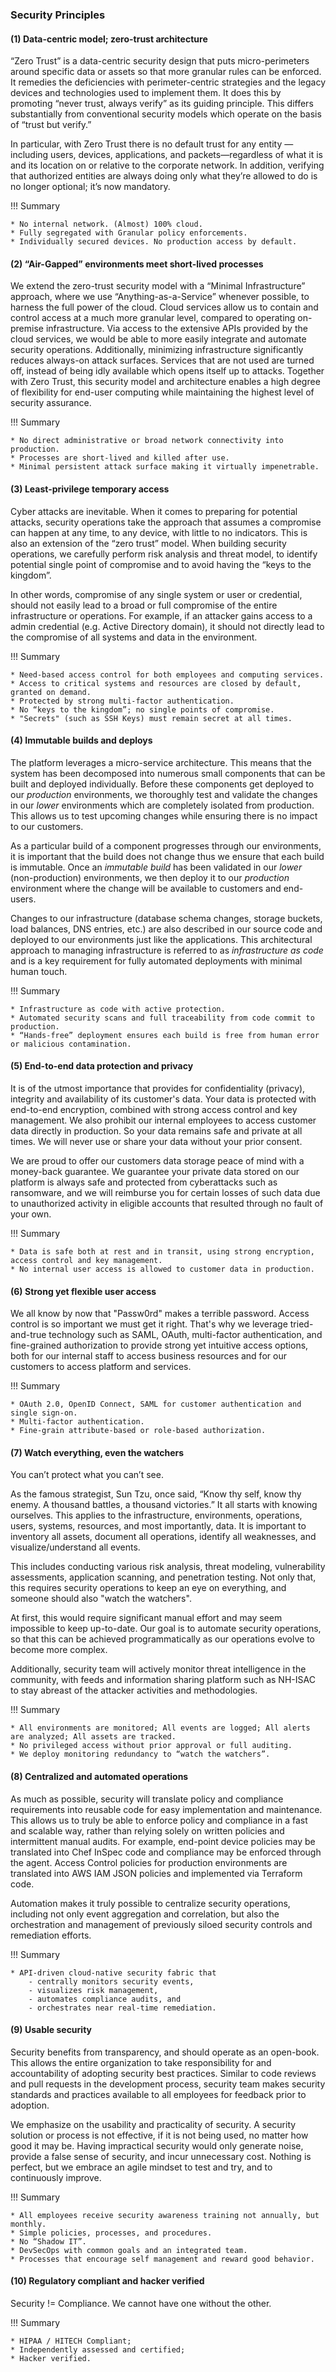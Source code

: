 ###  Security Principles

#### (1) Data-centric model; zero-trust architecture

“Zero Trust” is a data-centric security design that puts micro-perimeters around
specific data or assets so that more granular rules can be enforced. It remedies
the deficiencies with perimeter-centric strategies and the legacy devices and
technologies used to implement them. It does this by promoting “never trust,
always verify” as its guiding principle. This differs substantially from
conventional security models which operate on the basis of “trust but verify.”

In particular, with Zero Trust there is no default trust for any entity —
including users, devices, applications, and packets—regardless of what it is and
its location on or relative to the corporate network. In addition, verifying
that authorized entities are always doing only what they’re allowed to do is no
longer optional; it’s now mandatory.

!!! Summary

    * No internal network. (Almost) 100% cloud.
    * Fully segregated with Granular policy enforcements.
    * Individually secured devices. No production access by default.

#### (2) “Air-Gapped” environments meet short-lived processes

We extend the zero-trust security model with a “Minimal Infrastructure”
approach, where we use “Anything-as-a-Service” whenever possible, to harness the
full power of the cloud. Cloud services allow us to contain and control access
at a much more granular level, compared to operating on-premise infrastructure.
Via access to the extensive APIs provided by the cloud services, we would be
able to more easily integrate and automate security operations. Additionally,
minimizing infrastructure significantly reduces always-on attack surfaces.
Services that are not used are turned off, instead of being idly available which
opens itself up to attacks. Together with Zero Trust, this security model and
architecture enables a high degree of flexibility for end-user computing while
maintaining the highest level of security assurance.

!!! Summary

    * No direct administrative or broad network connectivity into production.
    * Processes are short-lived and killed after use.
    * Minimal persistent attack surface making it virtually impenetrable.

#### (3) Least-privilege temporary access

Cyber attacks are inevitable. When it comes to preparing for potential attacks,
 security operations take the approach that assumes a compromise can
happen at any time, to any device, with little to no indicators. This is also an
extension of the “zero trust” model. When building security operations, we
carefully perform risk analysis and threat model, to identify potential single
point of compromise and to avoid having the “keys to the kingdom”.

In other words, compromise of any single system or user or credential, should
not easily lead to a broad or full compromise of the entire infrastructure or
operations. For example, if an attacker gains access to a admin credential (e.g.
Active Directory domain), it should not directly lead to the compromise of all
systems and data in the environment.

!!! Summary

    * Need-based access control for both employees and computing services.
    * Access to critical systems and resources are closed by default, granted on demand.
    * Protected by strong multi-factor authentication.
    * No “keys to the kingdom”; no single points of compromise.
    * "Secrets" (such as SSH Keys) must remain secret at all times.

#### (4) Immutable builds and deploys

The  platform leverages a micro-service architecture. This means that
the system has been decomposed into numerous small components that can be built
and deployed individually. Before these components get deployed to our
_production_ environments, we thoroughly test and validate the changes in our
_lower_ environments which are completely isolated from production. This allows
us to test upcoming changes while ensuring there is no impact to our customers.

As a particular build of a component progresses through our environments, it is
important that the build does not change thus we ensure that each build is
immutable. Once an _immutable build_ has been validated in our _lower_
(non-production) environments, we then deploy it to our _production_ environment
where the change will be available to  customers and end-users.

Changes to our infrastructure (database schema changes, storage buckets, load
balances, DNS entries, etc.) are also described in our source code and deployed
to our environments just like the applications. This architectural approach to
managing infrastructure is referred to as _infrastructure as code_ and is a key
requirement for fully automated deployments with minimal human touch.

!!! Summary

    * Infrastructure as code with active protection.
    * Automated security scans and full traceability from code commit to production.
    * “Hands-free” deployment ensures each build is free from human error or malicious contamination.

#### (5) End-to-end data protection and privacy

It is of the utmost importance that  provides for confidentiality (privacy), integrity
and availability of its customer's data. Your data is protected with end-to-end
encryption, combined with strong access control and key management. We also
prohibit our internal employees to access customer data directly in production.
So your data remains safe and private at all times. We will never use or share
your data without your prior consent.

We are proud to offer our customers data storage peace of mind with a money-back
guarantee. We guarantee your private data stored on our platform is always safe
and protected from cyberattacks such as ransomware, and we will reimburse you
for certain losses of such data due to unauthorized activity in eligible
accounts that resulted through no fault of your own.

!!! Summary

    * Data is safe both at rest and in transit, using strong encryption, access control and key management.
    * No internal user access is allowed to customer data in production.

#### (6) Strong yet flexible user access

We all know by now that "Passw0rd" makes a terrible password. Access control is
so important we must get it right. That's why we leverage tried-and-true
technology such as SAML, OAuth, multi-factor authentication, and fine-grained
authorization to provide strong yet intuitive access options, both for our
internal staff to access business resources and for our customers to access
 platform and services.

!!! Summary

    * OAuth 2.0, OpenID Connect, SAML for customer authentication and single sign-on.
    * Multi-factor authentication.
    * Fine-grain attribute-based or role-based authorization.

#### (7) Watch everything, even the watchers

You can’t protect what you can’t see.

As the famous strategist, Sun Tzu, once said, “Know thy self, know thy enemy. A
thousand battles, a thousand victories.” It all starts with knowing ourselves.
This applies to the infrastructure, environments, operations, users, systems,
resources, and most importantly, data. It is important to inventory all assets,
document all operations, identify all weaknesses, and visualize/understand all
events.

This includes conducting various risk analysis, threat modeling, vulnerability
assessments, application scanning, and penetration testing. Not only that, this
requires security operations to keep an eye on everything, and someone should
also "watch the watchers".

At first, this would require significant manual effort and may seem impossible
to keep up-to-date. Our goal is to automate security operations, so that this
can be achieved programmatically as our operations evolve to become more
complex.

Additionally,  security team will actively monitor threat intelligence
in the community, with feeds and information sharing platform such as NH-ISAC to
stay abreast of the attacker activities and methodologies.

!!! Summary

    * All environments are monitored; All events are logged; All alerts are analyzed; All assets are tracked.
    * No privileged access without prior approval or full auditing.
    * We deploy monitoring redundancy to “watch the watchers”.

#### (8) Centralized and automated operations

As much as possible,  security will translate policy and compliance
requirements into reusable code for easy implementation and maintenance. This
allows us to truly be able to enforce policy and compliance in a fast and
scalable way, rather than relying solely on written policies and intermittent
manual audits. For example, end-point device policies may be translated into
Chef InSpec code and compliance may be enforced through the agent. Access
Control policies for production environments are translated into AWS IAM JSON
policies and implemented via Terraform code.

Automation makes it truly possible to centralize security operations, including
not only event aggregation and correlation, but also the orchestration and
management of previously siloed security controls and remediation efforts.

!!! Summary

    * API-driven cloud-native security fabric that
        - centrally monitors security events,
        - visualizes risk management,
        - automates compliance audits, and
        - orchestrates near real-time remediation.

#### (9) Usable security

Security benefits from transparency, and should operate as an open-book. This
allows the entire organization to take responsibility for and accountability of
adopting security best practices. Similar to code reviews and pull requests in
the development process,  security team makes security standards and
practices available to all employees for feedback prior to adoption.

We emphasize on the usability and practicality of security. A security solution
or process is not effective, if it is not being used, no matter how good it may
be. Having impractical security would only generate noise, provide a false sense
of security, and incur unnecessary cost. Nothing is perfect, but we embrace an
agile mindset to test and try, and to continuously improve.

!!! Summary

    * All employees receive security awareness training not annually, but monthly.
    * Simple policies, processes, and procedures.
    * No “Shadow IT”.
    * DevSecOps with common goals and an integrated team.
    * Processes that encourage self management and reward good behavior.

#### (10) Regulatory compliant and hacker verified

Security != Compliance. We cannot have one without the other.

!!! Summary

    * HIPAA / HITECH Compliant;
    * Independently assessed and certified;
    * Hacker verified.
